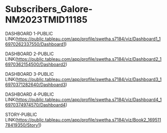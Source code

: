 # Subscribers_Galore-NM2023TMID11185

DASHBOARD 1-PUBLIC LINK(https://public.tableau.com/app/profile/swetha.s7184/viz/Dashboard1_16970262337550/Dashboard1)

DASHBOARD 2-PUBLIC LINK(https://public.tableau.com/app/profile/swetha.s7184/viz/Dashboard2_16970362154500/Dashboard2)

DASHBOARD 3-PUBLIC LINK(https://public.tableau.com/app/profile/swetha.s7184/viz/Dashboard3_16970371282640/Dashboard3)

DASHBOARD 4-PUBLIC LINK(https://public.tableau.com/app/profile/swetha.s7184/viz/Dashboard4_16970374974570/Dashboard4)

STORY-PUBLIC LINK(https://public.tableau.com/app/profile/swetha.s7184/viz/Book2_16951178419350/Story1)
